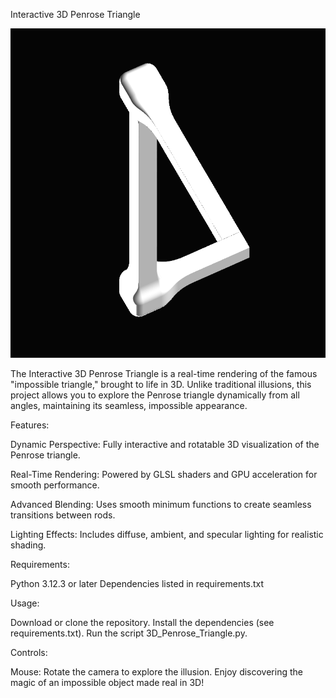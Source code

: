 Interactive 3D Penrose Triangle

![Interactive Penrose Triangle Preview](screenshot.png)

The Interactive 3D Penrose Triangle is a real-time rendering of the famous "impossible triangle," brought to life in 3D. Unlike traditional illusions, this project allows you to explore the Penrose triangle dynamically from all angles, maintaining its seamless, impossible appearance.

Features:

Dynamic Perspective: Fully interactive and rotatable 3D visualization of the Penrose triangle.

Real-Time Rendering: Powered by GLSL shaders and GPU acceleration for smooth performance.

Advanced Blending: Uses smooth minimum functions to create seamless transitions between rods.

Lighting Effects: Includes diffuse, ambient, and specular lighting for realistic shading.

Requirements:

Python 3.12.3 or later
Dependencies listed in requirements.txt

Usage:

Download or clone the repository.
Install the dependencies (see requirements.txt).
Run the script 3D_Penrose_Triangle.py.

Controls:

Mouse: Rotate the camera to explore the illusion.
Enjoy discovering the magic of an impossible object made real in 3D!
